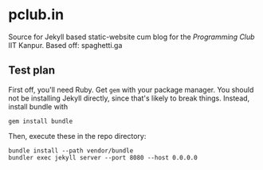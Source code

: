 pclub.in
========

Source for Jekyll based static-website cum blog for the *Programming Club* IIT Kanpur.
Based off: spaghetti.ga

## Test plan
First off, you'll need Ruby. Get `gem` with your package manager.
You should not be installing Jekyll directly, since that's likely to break things.
Instead, install bundle with 
```
gem install bundle
```

Then, execute these in the repo directory:
```
bundle install --path vendor/bundle
bundler exec jekyll server --port 8080 --host 0.0.0.0
```
